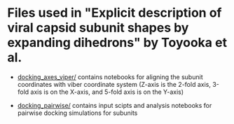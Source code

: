 # Files used in "Explicit description of viral capsid subunit shapes by expanding dihedrons" by Toyooka et al.

- [docking_axes_viper/](https://github.com/matsunagalab/capsid/tree/main/docking_axes_viper) contains notebooks for aligning the subunit coordinates with viber coordinate system (Z-axis is the 2-fold axis, 3-fold axis is on the X-axis, and 5-fold axis is on the Y-axis)

- [docking_pairwise/](https://github.com/matsunagalab/capsid/tree/main/docking_pairwise) contains input scipts and analysis notebooks for pairwise docking simulations for subunits

